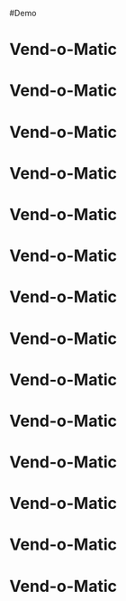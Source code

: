 #Demo
# Vend-o-Matic
# Vend-o-Matic
# Vend-o-Matic
# Vend-o-Matic
# Vend-o-Matic
# Vend-o-Matic
# Vend-o-Matic
# Vend-o-Matic
# Vend-o-Matic
# Vend-o-Matic
# Vend-o-Matic
# Vend-o-Matic
# Vend-o-Matic
# Vend-o-Matic
